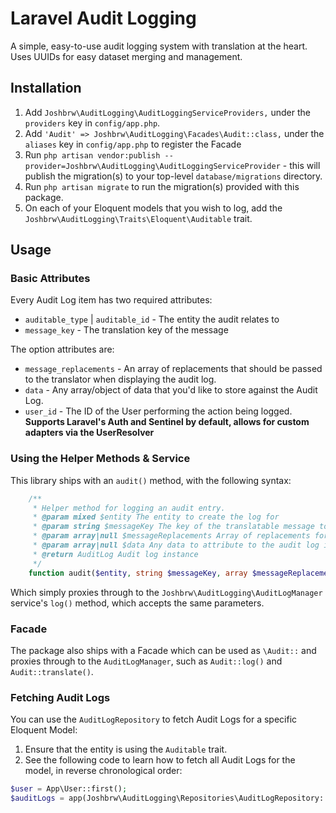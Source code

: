 # Laravel Audit Logging

A simple, easy-to-use audit logging system with translation at the heart. Uses UUIDs for easy dataset merging and management.

## Installation

1. Add `Joshbrw\AuditLogging\AuditLoggingServiceProviders,` under the `providers` key in `config/app.php`.
2. Add `'Audit' => Joshbrw\AuditLogging\Facades\Audit::class,` under the `aliases` key in `config/app.php` to register the Facade 
3. Run `php artisan vendor:publish --provider=Joshbrw\AuditLogging\AuditLoggingServiceProvider` - this will publish the migration(s) to your top-level `database/migrations` directory.
4. Run `php artisan migrate` to run the migration(s) provided with this package.
5. On each of your Eloquent models that you wish to log, add the `Joshbrw\AuditLogging\Traits\Eloquent\Auditable` trait.

## Usage

### Basic Attributes

Every Audit Log item has two required attributes:

* `auditable_type` | `auditable_id` - The entity the audit relates to
* `message_key` - The translation key of the message

The option attributes are:

* `message_replacements` - An array of replacements that should be passed to the translator when displaying the audit log.
* `data` - Any array/object of data that you'd like to store against the Audit Log.
* `user_id` - The ID of the User performing the action being logged. **Supports Laravel's Auth and Sentinel by default, allows for custom adapters via the UserResolver** 

### Using the Helper Methods & Service

This library ships with an `audit()` method, with the following syntax:

```php
    /**
     * Helper method for logging an audit entry.
     * @param mixed $entity The entity to create the log for
     * @param string $messageKey The key of the translatable message to use
     * @param array|null $messageReplacements Array of replacements for the message
     * @param array|null $data Any data to attribute to the audit log item
     * @return AuditLog Audit log instance
     */
    function audit($entity, string $messageKey, array $messageReplacements = null, array $data = null): AuditLog {
```

Which simply proxies through to the `Joshbrw\AuditLogging\AuditLogManager` service's `log()` method, which accepts the same parameters. 

### Facade

The package also ships with a Facade which can be used as `\Audit::` and proxies through to the `AuditLogManager`, such as `Audit::log()` and `Audit::translate()`.


### Fetching Audit Logs

You can use the `AuditLogRepository` to fetch Audit Logs for a specific Eloquent Model:

1. Ensure that the entity is using the `Auditable` trait.
2. See the following code to learn how to fetch all Audit Logs for the model, in reverse chronological order:
```php
$user = App\User::first();
$auditLogs = app(Joshbrw\AuditLogging\Repositories\AuditLogRepository::class)->getAllAuditLogs($user);
```
